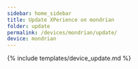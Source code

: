 ```yaml
---
sidebar: home_sidebar
title: Update XPerience on mondrian
folder: update
permalink: /devices/mondrian/update/
device: mondrian
---
```

{% include templates/device_update.md %}
